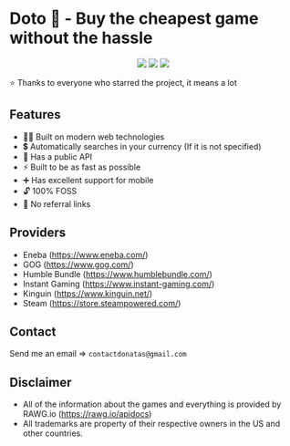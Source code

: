 # Doto 🤑 - Buy the cheapest game without the hassle

<div align="center">

<img src="https://img.shields.io/github/stars/Tronikelis/kuraku?style=for-the-badge" /> <img src="https://img.shields.io/badge/unofficial-100%25-blue?style=for-the-badge" /> <img src="https://img.shields.io/uptimerobot/status/m790997737-7266ed58ec88497ab98dcbac?style=for-the-badge" />

</div>

⭐ Thanks to everyone who starred the project, it means a lot

## Features

-   👨‍💻 Built on modern web technologies
-   💲 Automatically searches in your currency (If it is not specified)
-   🦾 Has a public API
-   ⚡ Built to be as fast as possible
-   ➕ Has excellent support for mobile
-   🔓 100% FOSS
-   🤑 No referral links

## Providers

-   Eneba (https://www.eneba.com/)
-   GOG (https://www.gog.com/)
-   Humble Bundle (https://www.humblebundle.com/)
-   Instant Gaming (https://www.instant-gaming.com/)
-   Kinguin (https://www.kinguin.net/)
-   Steam (https://store.steampowered.com/)

## Contact

Send me an email => `contactdonatas@gmail.com`

## Disclaimer

-   All of the information about the games and everything is provided by RAWG.io (https://rawg.io/apidocs)
-   All trademarks are property of their respective owners in the US and other countries.
